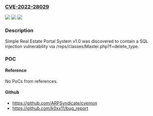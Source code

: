 ### [CVE-2022-28029](https://cve.mitre.org/cgi-bin/cvename.cgi?name=CVE-2022-28029)
![](https://img.shields.io/static/v1?label=Product&message=n%2Fa&color=blue)
![](https://img.shields.io/static/v1?label=Version&message=n%2Fa&color=blue)
![](https://img.shields.io/static/v1?label=Vulnerability&message=n%2Fa&color=brighgreen)

### Description

Simple Real Estate Portal System v1.0 was discovered to contain a SQL injection vulnerability via /reps/classes/Master.php?f=delete_type.

### POC

#### Reference
No PoCs from references.

#### Github
- https://github.com/ARPSyndicate/cvemon
- https://github.com/k0xx11/bug_report

